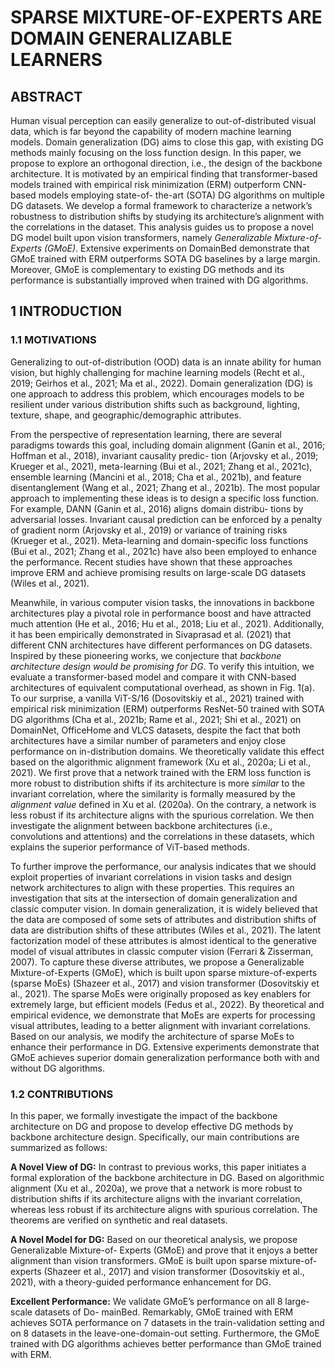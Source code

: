 # SPARSE MIXTURE-OF-EXPERTS ARE DOMAIN GENERALIZABLE LEARNERS  

## ABSTRACT  

Human visual perception can easily generalize to out-of-distributed visual data, which is far beyond the capability of modern machine learning models. Domain generalization (DG) aims to close this gap, with existing DG methods mainly focusing on the loss function design. In this paper, we propose to explore an orthogonal direction, i.e., the design of the backbone architecture. It is motivated by an empirical finding that transformer-based models trained with empirical risk minimization (ERM) outperform CNN-based models employing state-of- the-art (SOTA) DG algorithms on multiple DG datasets. We develop a formal framework to characterize a network’s robustness to distribution shifts by studying its architecture’s alignment with the correlations in the dataset. This analysis guides us to propose a novel DG model built upon vision transformers, namely *Generalizable Mixture-of-Experts (GMoE)*. Extensive experiments on DomainBed demonstrate that GMoE trained with ERM outperforms SOTA DG baselines by a large margin. Moreover, GMoE is complementary to existing DG methods and its performance is substantially improved when trained with DG algorithms.

## 1      INTRODUCTION

### 1.1     MOTIVATIONS

Generalizing to out-of-distribution (OOD) data is an innate ability for human vision, but highly challenging for machine learning models (Recht et al., 2019; Geirhos et al., 2021; Ma et al., 2022). Domain generalization (DG) is one approach to address this problem, which encourages models to be resilient under various distribution shifts such as background, lighting, texture, shape, and geographic/demographic attributes.

From the perspective of representation learning, there are several paradigms towards this goal, including domain alignment (Ganin et al., 2016; Hoffman et al., 2018), invariant causality predic- tion (Arjovsky et al., 2019; Krueger et al., 2021), meta-learning (Bui et al., 2021; Zhang et al., 2021c), ensemble learning (Mancini et al., 2018; Cha et al., 2021b), and feature disentanglement (Wang  et al., 2021; Zhang et al., 2021b). The most popular approach to implementing these ideas is to design a specific loss function. For example, DANN (Ganin et al., 2016) aligns domain distribu- tions by adversarial losses. Invariant causal prediction can be enforced by a penalty of gradient norm (Arjovsky et al., 2019) or variance of training risks (Krueger et al., 2021). Meta-learning and domain-specific loss functions (Bui et al., 2021; Zhang et al., 2021c) have also been employed to enhance the performance. Recent studies have shown that these approaches improve ERM and achieve promising results on large-scale DG datasets (Wiles et al., 2021).

Meanwhile, in various computer vision tasks, the innovations in backbone architectures play a pivotal role in performance boost and have attracted much attention (He et al., 2016; Hu et al., 2018; Liu et al., 2021). Additionally, it has been empirically demonstrated in Sivaprasad et al. (2021) that different CNN architectures have different performances on DG datasets. Inspired by these pioneering works, we conjecture that *backbone architecture design would be promising for DG*. To verify this intuition, we evaluate a transformer-based model and compare it with CNN-based architectures of equivalent computational overhead, as shown in Fig. 1(a). To our surprise, a vanilla ViT-S/16 (Dosovitskiy et al., 2021) trained with empirical risk minimization (ERM) outperforms ResNet-50 trained with SOTA DG algorithms (Cha et al., 2021b; Rame et al., 2021; Shi et al., 2021) on DomainNet, OfficeHome and VLCS datasets, despite the fact that both architectures have a similar number of parameters and enjoy close performance on in-distribution domains. We theoretically validate this effect based on the algorithmic alignment framework (Xu et al., 2020a; Li et al., 2021). We first prove that a network trained with the ERM loss function is more robust to distribution shifts if its architecture is more *similar* to the invariant correlation, where the similarity is formally measured by the *alignment value* defined in Xu et al. (2020a). On the contrary, a network is less robust if its architecture aligns with the spurious correlation. We then investigate the alignment between backbone architectures (i.e., convolutions and attentions) and the correlations in these datasets, which explains the superior performance of ViT-based methods.

To further improve the performance, our analysis indicates that we should exploit properties of invariant correlations in vision tasks and design network architectures to align with these properties. This requires an investigation that sits at the intersection of domain generalization and classic computer vision. In domain generalization, it is widely believed that the data are composed of some sets of attributes and distribution shifts of data are distribution shifts of these attributes (Wiles et al., 2021). The latent factorization model of these attributes is almost identical to the generative model of visual attributes in classic computer vision (Ferrari & Zisserman, 2007). To capture these diverse attributes, we propose a Generalizable Mixture-of-Experts (GMoE), which is built upon sparse mixture-of-experts (sparse MoEs) (Shazeer et al., 2017) and vision transformer (Dosovitskiy et al., 2021). The sparse MoEs were originally proposed as key enablers for extremely large, but efficient models (Fedus et al., 2022). By theoretical and empirical evidence, we demonstrate that MoEs are experts for processing visual attributes, leading to a better alignment with invariant correlations. Based on our analysis, we modify the architecture of sparse MoEs to enhance their performance in DG. Extensive experiments demonstrate that GMoE achieves superior domain generalization performance both with and without DG algorithms.

### 1.2     CONTRIBUTIONS

In this paper, we formally investigate the impact of the backbone architecture on DG and propose to develop effective DG methods by backbone architecture design. Specifically, our main contributions are summarized as follows:

**A Novel View of DG:** In contrast to previous works, this paper initiates a formal exploration of the backbone architecture in DG. Based on algorithmic alignment (Xu et al., 2020a), we prove that a network is more robust to distribution shifts if its architecture aligns with the invariant correlation, whereas less robust if its architecture aligns with spurious correlation. The theorems are verified on synthetic and real datasets.

**A Novel Model for DG:** Based on our theoretical analysis, we propose Generalizable Mixture-of- Experts (GMoE) and prove that it enjoys a better alignment than vision transformers. GMoE is built upon sparse mixture-of-experts (Shazeer et al., 2017) and vision transformer (Dosovitskiy et al., 2021), with a theory-guided performance enhancement for DG.

**Excellent Performance:** We validate GMoE’s performance on all 8 large-scale datasets of Do- mainBed. Remarkably, GMoE trained with ERM achieves SOTA performance on 7 datasets in the train-validation setting and on 8 datasets in the leave-one-domain-out setting. Furthermore, the GMoE trained with DG algorithms achieves better performance than GMoE trained with ERM.